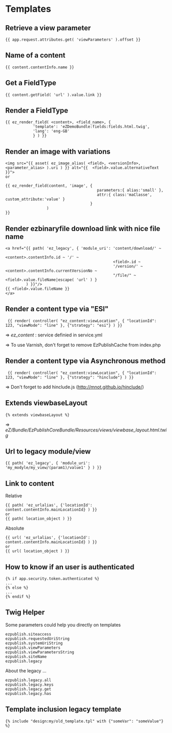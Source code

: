 Templates
=========


Retrieve a view parameter
-------------------------
```jinja
{{ app.request.attributes.get( 'viewParameters' ).offset }}
```

Name of a content
-----------------
```jinja
{{ content.contentInfo.name }}
```

Get a FieldType
---------------
```jinja
{{ content.getField( 'url' ).value.link }}
```

Render a FieldType
------------------
```jinja
{{ ez_render_field( <content>, <field_name>, {
            'template': 'eZDemoBundle:fields:fields.html.twig',
            'lang': 'eng-GB'
            } ) }}
```

Render an image with variations
-------------------------------
```jinja
<img src="{{ asset( ez_image_alias( <field>, <versionInfo>, <parameter_alias> ).uri ) }} alt="{{  <field>.value.alternativeText }}">
or

{{ ez_render_field(content, 'image', { 
                                        parameters:{ alias:'small' },
    									attr:{ class:'maClasse', custom_attribute:'value' }
									 }
				  )
}}
```

Render ezbinaryfile download link with nice file name
-------------------------------
```jinja
<a href="{{ path( 'ez_legacy', { 'module_uri': 'content/download/' ~
                                               <content>.contentInfo.id ~ '/' ~
                                               <field>.id ~
                                               '/version/' ~ <content>.contentInfo.currentVersionNo ~
                                               "/file/" ~ <field>.value.fileName|escape( 'url' ) }
         ) }}"/>
{{ <field>.value.fileName }}
</a>
```

Render a content type via "ESI"
-------------------------------

```jinja
 {{ render( controller( "ez_content:viewLocation", { "locationId": 123, "viewMode": "line" }, {"strategy": "esi"} ) }}
```

=> *ez_content* : service definied in service.yml

=> To use Varnish, don't forget to remove EzPublishCache from index.php

Render a content type via Asynchronous method
---------------------------------------------

```jinja
 {{ render( controller( "ez_content:viewLocation", { "locationId": 123, "viewMode": "line" }, {"strategy": "hinclude"} ) }}
```

=> Don't forget to add hinclude.js (http://mnot.github.io/hinclude/)

Extends viewbaseLayout
----------------------

```jinja
{% extends viewbaseLayout %}
```

=> *eZ/Bundle/EzPublishCoreBundle/Resources/views/viewbase_layout.html.twig*

Url to legacy module/view
-------------------------

```jinja
{{ path( 'ez_legacy', { 'module_uri': 'my_modyle/my_view/(param1)/value1' } ) }}
```

Link to content
---------------
Relative

```jinja
{{ path( 'ez_urlalias', {'locationId': content.contentInfo.mainLocationId} ) }}
or
{{ path( location_object ) }}
```
	
Absolute
	
```jinja
{{ url( 'ez_urlalias', {'locationId': content.contentInfo.mainLocationId} ) }}
or
{{ url( location_object ) }}
```

How to know if an user is authenticated
---------------------------------------
```jinja
{% if app.security.token.authenticated %}
...
{% else %}
...
{% endif %}
```

Twig Helper
-----------

Some parameters could help you directly on templates

```
ezpublish.siteaccess
ezpublish.requestedUriString
ezpublish.systemUriString
ezpublish.viewParameters
ezpublish.viewParametersString
ezpublish.siteName
ezpublish.legacy
```
About the legacy …

```
ezpublish.legacy.all
ezpublish.legacy.keys
ezpublish.legacy.get
ezpublish.legacy.has
```

Template inclusion legacy template
----------------------------------

```jinga
{% include "design:my/old_template.tpl" with {"someVar": "someValue"} %}
```
